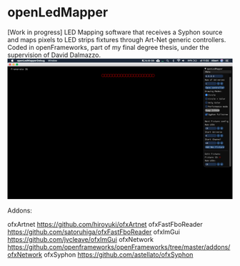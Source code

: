 # openLedMapper
[Work in progress] LED Mapping software that receives a Syphon source and maps pixels to LED strips fixtures through Art-Net generic controllers. Coded in openFrameworks, part of my final degree thesis, under the supervision of David Dalmazzo.
![alt text](https://raw.githubusercontent.com/albert-ka/openLedMapper/master/openLedMapper.png)

Addons:

ofxArtnet
https://github.com/hiroyuki/ofxArtnet
ofxFastFboReader
https://github.com/satoruhiga/ofxFastFboReader
ofxImGui
https://github.com/jvcleave/ofxImGui
ofxNetwork
https://github.com/openframeworks/openFrameworks/tree/master/addons/ofxNetwork
ofxSyphon
https://github.com/astellato/ofxSyphon
